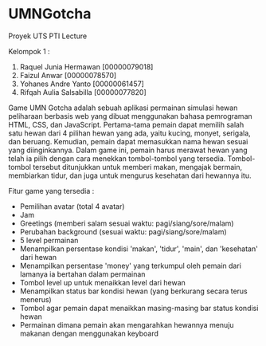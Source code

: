 # UMNGotcha
Proyek UTS PTI Lecture

Kelompok 1 :
1. Raquel Junia Hermawan    [00000079018]
2. Faizul Anwar             [00000078570]
3. Yohanes Andre Yanto      [00000061457]
4. Rifqah Aulia Salsabilla  [00000077820]

Game UMN Gotcha adalah sebuah aplikasi permainan simulasi hewan peliharaan berbasis web yang dibuat menggunakan bahasa pemrograman HTML, CSS, dan JavaScript. Pertama-tama pemain dapat memilih salah satu hewan dari 4 pilihan hewan yang ada, yaitu kucing, monyet, serigala, dan beruang. Kemudian, pemain dapat memasukkan nama hewan sesuai yang diinginkannya. Dalam game ini, pemain harus merawat hewan yang telah ia pilih dengan cara menekkan tombol-tombol yang tersedia. Tombol-tombol tersebut ditunjukkan untuk memberi makan, mengajak bermain, membiarkan tidur, dan juga untuk mengurus kesehatan dari hewannya itu.

Fitur game yang tersedia :
- Pemilihan avatar (total 4 avatar)
- Jam
- Greetings (memberi salam sesuai waktu: pagi/siang/sore/malam)
- Perubahan background (sesuai waktu: pagi/siang/sore/malam)
- 5 level permainan
- Menampilkan persentase kondisi 'makan', 'tidur', 'main', dan 'kesehatan' dari hewan
- Menampilkan persentase 'money' yang terkumpul oleh pemain dari lamanya ia bertahan dalam permainan
- Tombol level up untuk menaikkan level dari hewan
- Menampilkan status bar kondisi hewan (yang berkurang secara terus menerus)
- Tombol agar pemain dapat menaikkan masing-masing bar status kondisi hewan
- Permainan dimana pemain akan mengarahkan hewannya menuju makanan dengan menggunakan keyboard

